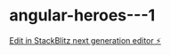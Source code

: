 # angular-heroes---1

[Edit in StackBlitz next generation editor ⚡️](https://stackblitz.com/~/github.com/frankwenner/angular-heroes---1)